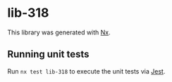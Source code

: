 # lib-318

This library was generated with [Nx](https://nx.dev).

## Running unit tests

Run `nx test lib-318` to execute the unit tests via [Jest](https://jestjs.io).
